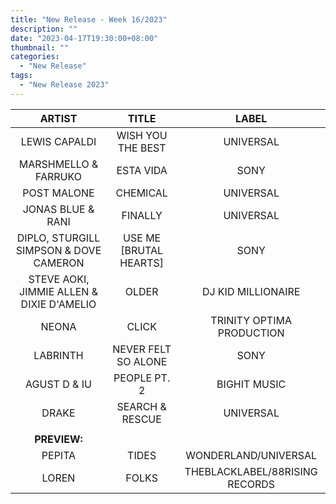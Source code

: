 ```yaml
---
title: "New Release - Week 16/2023"
description: ""
date: "2023-04-17T19:30:00+08:00"
thumbnail: ""
categories:
  - "New Release"
tags:
  - "New Release 2023"
---
```

<!--more-->
|ARTIST|TITLE|LABEL|
|:----:|:----:|:----:|
|LEWIS CAPALDI|WISH YOU THE BEST|UNIVERSAL|
|MARSHMELLO & FARRUKO|ESTA VIDA|SONY|
|POST MALONE|CHEMICAL|UNIVERSAL|
|JONAS BLUE & RANI|FINALLY|UNIVERSAL|
|DIPLO, STURGILL SIMPSON & DOVE CAMERON|USE ME [BRUTAL HEARTS]|SONY|
|STEVE AOKI, JIMMIE ALLEN & DIXIE D'AMELIO|OLDER|DJ KID MILLIONAIRE|
|NEONA|CLICK|TRINITY OPTIMA PRODUCTION|
|LABRINTH|NEVER FELT SO ALONE|SONY|
|AGUST D & IU|PEOPLE PT. 2|BIGHIT MUSIC|
|DRAKE|SEARCH & RESCUE|UNIVERSAL|
| | | |
|**PREVIEW:**| | |
|PEPITA|TIDES|WONDERLAND/UNIVERSAL|
|LOREN|FOLKS|THEBLACKLABEL/88RISING RECORDS|